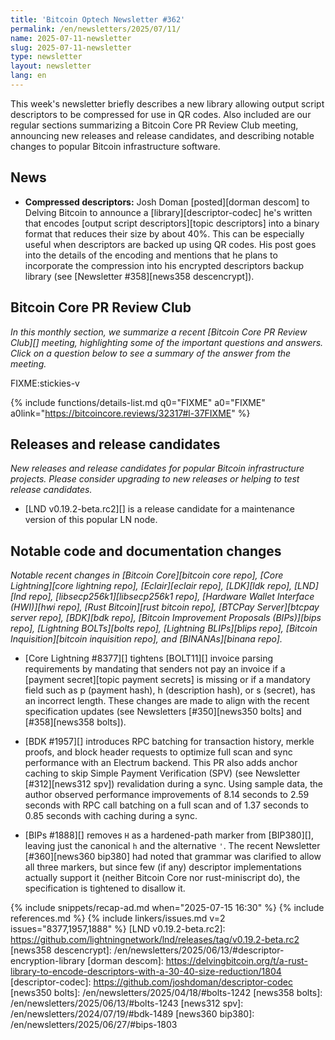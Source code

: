 ```yaml
---
title: 'Bitcoin Optech Newsletter #362'
permalink: /en/newsletters/2025/07/11/
name: 2025-07-11-newsletter
slug: 2025-07-11-newsletter
type: newsletter
layout: newsletter
lang: en
---
```

This week's newsletter briefly describes a new library allowing output
script descriptors to be compressed for use in QR codes.  Also included
are our regular sections summarizing a Bitcoin Core PR Review Club
meeting, announcing new releases and release candidates, and describing
notable changes to popular Bitcoin infrastructure software.

## News

- **Compressed descriptors:** Josh Doman [posted][dorman descom] to
  Delving Bitcoin to announce a [library][descriptor-codec] he's written
  that encodes [output script descriptors][topic descriptors] into a
  binary format that reduces their size by about 40%.  This can be
  especially useful when descriptors are backed up using QR codes.  His
  post goes into the details of the encoding and mentions that he plans
  to incorporate the compression into his encrypted descriptors backup
  library (see [Newsletter #358][news358 descencrypt]).

## Bitcoin Core PR Review Club

*In this monthly section, we summarize a recent [Bitcoin Core PR Review
Club][] meeting, highlighting some of the important questions and
answers.  Click on a question below to see a summary of the answer from
the meeting.*

FIXME:stickies-v

{% include functions/details-list.md
  q0="FIXME"
  a0="FIXME"
  a0link="https://bitcoincore.reviews/32317#l-37FIXME"
%}

## Releases and release candidates

_New releases and release candidates for popular Bitcoin infrastructure
projects.  Please consider upgrading to new releases or helping to test
release candidates._

- [LND v0.19.2-beta.rc2][] is a release candidate for a maintenance
  version of this popular LN node.

## Notable code and documentation changes

_Notable recent changes in [Bitcoin Core][bitcoin core repo], [Core
Lightning][core lightning repo], [Eclair][eclair repo], [LDK][ldk repo],
[LND][lnd repo], [libsecp256k1][libsecp256k1 repo], [Hardware Wallet
Interface (HWI)][hwi repo], [Rust Bitcoin][rust bitcoin repo], [BTCPay
Server][btcpay server repo], [BDK][bdk repo], [Bitcoin Improvement
Proposals (BIPs)][bips repo], [Lightning BOLTs][bolts repo],
[Lightning BLIPs][blips repo], [Bitcoin Inquisition][bitcoin inquisition
repo], and [BINANAs][binana repo]._

- [Core Lightning #8377][] tightens [BOLT11][] invoice parsing
  requirements by mandating that senders not pay an invoice if a
  [payment secret][topic payment secrets] is missing or if a mandatory
  field such as p (payment hash), h (description hash), or s (secret),
  has an incorrect length. These changes are made to align with the
  recent specification updates (see Newsletters [#350][news350 bolts]
  and [#358][news358 bolts]).

- [BDK #1957][] introduces RPC batching for transaction history, merkle
  proofs, and block header requests to optimize full scan and sync
  performance with an Electrum backend. This PR also adds anchor caching
  to skip Simple Payment Verification (SPV) (see Newsletter
  [#312][news312 spv]) revalidation during a sync. Using sample data,
  the author observed performance improvements of 8.14 seconds to 2.59
  seconds with RPC call batching on a full scan and of 1.37 seconds to
  0.85 seconds with caching during a sync.

- [BIPs #1888][] removes `H` as a hardened-path marker from [BIP380][],
  leaving just the canonical `h` and the alternative `'`. The recent
  Newsletter [#360][news360 bip380] had noted that grammar was clarified
  to allow all three markers, but since few (if any) descriptor
  implementations actually support it (neither Bitcoin Core nor
  rust-miniscript do), the specification is tightened to disallow it.

{% include snippets/recap-ad.md when="2025-07-15 16:30" %}
{% include references.md %}
{% include linkers/issues.md v=2 issues="8377,1957,1888" %}
[LND v0.19.2-beta.rc2]: https://github.com/lightningnetwork/lnd/releases/tag/v0.19.2-beta.rc2
[news358 descencrypt]: /en/newsletters/2025/06/13/#descriptor-encryption-library
[dorman descom]: https://delvingbitcoin.org/t/a-rust-library-to-encode-descriptors-with-a-30-40-size-reduction/1804
[descriptor-codec]: https://github.com/joshdoman/descriptor-codec
[news350 bolts]: /en/newsletters/2025/04/18/#bolts-1242
[news358 bolts]: /en/newsletters/2025/06/13/#bolts-1243
[news312 spv]: /en/newsletters/2024/07/19/#bdk-1489
[news360 bip380]: /en/newsletters/2025/06/27/#bips-1803
